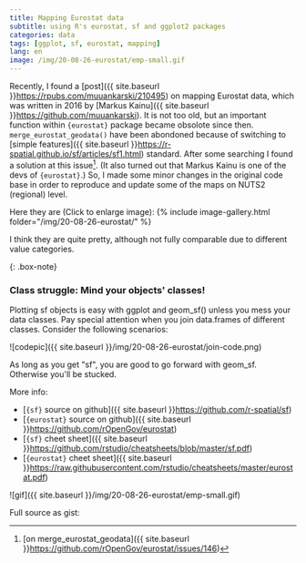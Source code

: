 ```yaml
---
title: Mapping Eurostat data 
subtitle: using R's eurostat, sf and ggplot2 packages
categories: data
tags: [ggplot, sf, eurostat, mapping]
lang: en
image: /img/20-08-26-eurostat/emp-small.gif
---
```


Recently, I found a [post]({{ site.baseurl }}https://rpubs.com/muuankarski/210495) on mapping Eurostat data, which was written in 2016 by [Markus Kainu]({{ site.baseurl }}https://github.com/muuankarski). It is not too old, but an important function within `{eurostat}` package became obsolote since then. `merge_eurostat_geodata()` have been abondoned because of switching to [simple features]({{ site.baseurl }}https://r-spatial.github.io/sf/articles/sf1.html) standard. After some searching I found a solution at this issue[^issue]. (It also turned out that Markus Kainu is one of the devs of `{eurostat}`.) So, I made some minor changes in the original code base in order to reproduce and update some of the maps on NUTS2 (regional) level. 

Here they are (Click to enlarge image):
{% include image-gallery.html folder="/img/20-08-26-eurostat/" %}

I think they are quite pretty, although not fully comparable due to different value categories.

{: .box-note}
### Class struggle: Mind your objects' classes!

Plotting sf objects is easy with ggplot and geom_sf() unless you mess your data classes.
Pay special attention when you join data.frames of different classes. Consider the following scenarios: 

![codepic]({{ site.baseurl }}/img/20-08-26-eurostat/join-code.png)

As long as you get "sf", you are good to go forward with geom_sf. Otherwise you'll be stucked.


More info:

 - [`{sf}` source on github]({{ site.baseurl }}https://github.com/r-spatial/sf)
 - [`{eurostat}` source on github]({{ site.baseurl }}https://github.com/rOpenGov/eurostat)
 - [`{sf}` cheet sheet]({{ site.baseurl }}https://github.com/rstudio/cheatsheets/blob/master/sf.pdf)
 - [`{eurostat}` cheet sheet]({{ site.baseurl }}https://raw.githubusercontent.com/rstudio/cheatsheets/master/eurostat.pdf)
 
 [^issue]: [on merge_eurostat_geodata]({{ site.baseurl }}https://github.com/rOpenGov/eurostat/issues/146)

![gif]({{ site.baseurl }}/img/20-08-26-eurostat/emp-small.gif)

Full source as gist:

<script src="https://gist.github.com/ZGFabian/2171e506ac444aeb7ed3edb80fe97574.js"></script>

